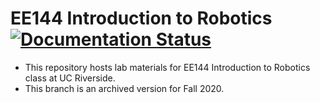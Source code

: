 # EE144 Introduction to Robotics [![Documentation Status](https://readthedocs.org/projects/ucr-ee144/badge/?version=latest)](https://ucr-ee144.readthedocs.io/en/latest/?badge=latest)
- This repository hosts lab materials for EE144 Introduction to Robotics class at UC Riverside.
- This branch is an archived version for Fall 2020.

